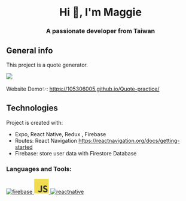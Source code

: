 <h1 align="center">Hi 👋, I'm Maggie</h1>
<h3 align="center">A passionate developer from Taiwan</h3>

## General info

This project is a quote generator.

<img src="https://maggiepractice.s3.amazonaws.com/quotegenerator2.gif" width="600" />

Website Demo✨: https://105306005.github.io/Quote-practice/

## Technologies

Project is created with:

- Expo, React Native, Redux , Firebase
- Routes: React Navigation https://reactnavigation.org/docs/getting-started
- Firebase: store user data with Firestore Database

<h3 align="left">Languages and Tools:</h3>
<p align="left"> <a href="https://firebase.google.com/" target="_blank"> <img src="https://www.vectorlogo.zone/logos/firebase/firebase-icon.svg" alt="firebase" width="40" height="40"/> </a> <a href="https://developer.mozilla.org/en-US/docs/Web/JavaScript" target="_blank"> <img src="https://raw.githubusercontent.com/devicons/devicon/master/icons/javascript/javascript-original.svg" alt="javascript" width="40" height="40"/> </a> <a href="https://reactnative.dev/" target="_blank"> <img src="https://reactnative.dev/img/header_logo.svg" alt="reactnative" width="40" height="40"/> </a> </p>
